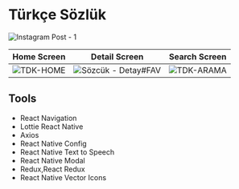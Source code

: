 # Türkçe Sözlük 

![Instagram Post - 1](https://user-images.githubusercontent.com/79416442/177302875-27abd432-9b4a-4fae-956f-2c979fc6f416.jpg)

Home Screen             |  Detail Screen    |            Search Screen            
:-------------------------:|:-------------------------: |:-------------------------:
![TDK-HOME](https://user-images.githubusercontent.com/79416442/177302921-fab747b5-023e-4e92-a15e-d4072ba0293d.jpg)  |  ![Sözcük - Detay#FAV](https://user-images.githubusercontent.com/79416442/177302938-411d3707-5649-4432-9704-6c6be0fd0aad.jpg) | ![TDK-ARAMA](https://user-images.githubusercontent.com/79416442/177302953-1b2e6aa7-5d9e-4f7a-9d4d-4ba7921dda14.jpg)

## Tools
- React Navigation
- Lottie React Native
- Axios
- React Native Config
- React Native Text to Speech
- React Native Modal
- Redux,React Redux
- React Native Vector Icons
